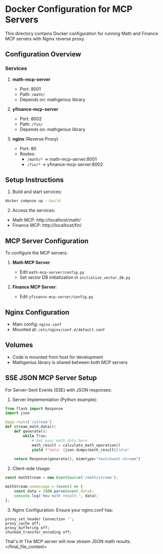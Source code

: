 # Docker Configuration for MCP Servers

This directory contains Docker configuration for running Math and Finance MCP servers with Nginx reverse proxy.

## Configuration Overview

### Services
1. **math-mcp-server**
   - Port: 8001
   - Path: `/math/`
   - Depends on: mathgenius library

2. **yfinance-mcp-server**  
   - Port: 8002
   - Path: `/fin/`
   - Depends on: mathgenius library

3. **nginx** (Reverse Proxy)
   - Port: 80
   - Routes:
     - `/math/*` → math-mcp-server:8001
     - `/fin/*` → yfinance-mcp-server:8002

## Setup Instructions

1. Build and start services:
```bash
docker compose up --build
```

2. Access the services:
- Math MCP: http://localhost/math/
- Finance MCP: http://localhost/fin/

## MCP Server Configuration

To configure the MCP servers:

1. **Math MCP Server**:
   - Edit `math-mcp-server/config.py`
   - Set vector DB initialization in `initialize_vector_db.py`

2. **Finance MCP Server**:
   - Edit `yfinance-mcp-server/config.py`

## Nginx Configuration

- Main config: `nginx.conf`
- Mounted at: `/etc/nginx/conf.d/default.conf`

## Volumes
- Code is mounted from host for development
- Mathgenius library is shared between both MCP servers

## SSE JSON MCP Server Setup

For Server-Sent Events (SSE) with JSON responses:

1. Server Implementation (Python example):
```python
from flask import Response
import json

@app.route('/stream')
def stream_math_data():
    def generate():
        while True:
            # Get your math data here
            math_result = calculate_math_operation()  
            yield f"data: {json.dumps(math_result)}\n\n"
    
    return Response(generate(), mimetype="text/event-stream")
```

2. Client-side Usage:
```javascript
const mathStream = new EventSource('/math/stream');

mathStream.onmessage = (event) => {
    const data = JSON.parse(event.data);
    console.log('New math result:', data);
};
```

3. Nginx Configuration:
Ensure your nginx.conf has:
```nginx
proxy_set_header Connection '';
proxy_cache off;
proxy_buffering off;
chunked_transfer_encoding off;
```

That's it! The MCP server will now stream JSON math results.
</final_file_content>
